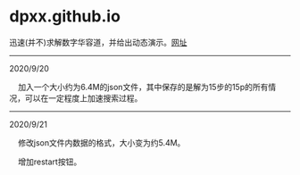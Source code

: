 # dpxx.github.io

迅速(并不)求解数字华容道，并给出动态演示。[网址](https://dpxx.github.io)

*****
2020/9/20

&nbsp; &nbsp; 加入一个大小约为6.4M的json文件，其中保存的是解为15步的15p的所有情况，可以在一定程度上加速搜索过程。

*****
2020/9/21

&nbsp; &nbsp; 修改json文件内数据的格式，大小变为约5.4M。

&nbsp; &nbsp; 增加restart按钮。
